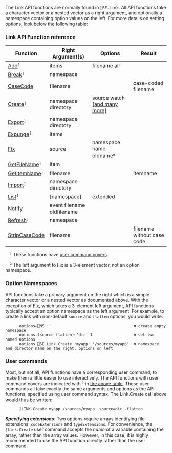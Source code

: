 The Link API functions are normally found in ```⎕SE.Link```. All API functions take a character
vector or a nested vector as a right argument, and optionally a namespace containing option values on
the left. For more details on setting options, look below the following table:

### Link API Function reference

Function                        | Right Argument(s) | Options                  | Result 
--------------------------------|---------------------|--------------------------|-------
 [Add](Link.Add)<sup>`]`</sup>  | items               | filename all | 
 [Break](Link.Break)<sup>`]`</sup>| namespace           | | 
 [CaseCode](Link.CaseCode) | filename            |                                           | case-coded filename 
 [Create](Link.Create)<sup>`]`</sup>| namespace directory | source watch [[and many more]](Link.Create) | 
 [Export](Link.Export)<sup>`]`</sup>| namespace directory | | 
 [Expunge](Link.Expunge)<sup>`]`</sup>| items               | | 
 [Fix](Link.Fix)           | source              | namespace name oldname<sup>`⍺`</sup>                     | 
 [GetFileName](Link.GetFileName)<sup>`]`</sup>| item |        |                                           | filename 
 [GetItemName](Link.GetItemName)<sup>`]`</sup>| filename      |                                           | itemname 
 [Import](Link.Import)<sup>`]`</sup>| namespace directory | | 
 [List](Link.List)<sup>`]`</sup>|    [namespace]      | extended | 
 [Notify](Link.Notify)     | event filename oldfilename | | 
 [Refresh](Link.Refresh)<sup>`]`</sup>| namespace           | | 
 [StripCaseCode](Link.CaseCode) | filename            |                                           | filename without case code

 <sup>`]`</sup> These functions have [user command covers](#user-commands).

 <sup>`⍺`</sup> The left argument to [Fix](Link.Fix) is a 3-element vector, not an option namespace.


### Option Namespaces

API functions take a primary argument on the right which is a simple
character vector or a nested vector as documented above. With the exception of [Fix](Link.Fix),
which takes a 3-element left argument, API functions typically accept an option namespace as
the left argument. For example, to create a link with non-default `source` and `flatten` options,
you would write:

```apl
      options←⎕NS ''                                    ⍝ create empty namespace
      options.(source flatten)←'dir' 1                  ⍝ set two named options
      options ⎕SE.Link.Create 'myapp' '/sources/myapp'  ⍝ namespace and director name on the right, options on left
```

### User commands

Most, but not all, API functions have a corresponding user command, to make them a little easier to use
interactively. The API functions with user command covers are indicated with <sup>`]`</sup> in [the above table](#link-api-function-reference). These user commands all take exactly the same arguments and options as the API functions,
specified using user command syntax. The Link.Create call above would thus be written:
```apl
      ]LINK.Create myapp /sources/myapp -source=dir -flatten
```
***Specifying extensions:*** Two options require arrays identifying file extensions: `codeExtensions` and `typeExtensions`.
For convenience, the `]Link.Create` user command accepts the *name* of a variable containing the array, 
rather than the array values. However, in this case,
it is highly recommended to use the API function directly rather than the user command.
